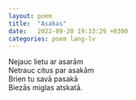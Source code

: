 ```yaml
---
layout: poem
title:  "Asakas"
date:   2022-09-20 19:33:29 +0300
categories: poem lang-lv
---
```


Nejauc lietu ar asarām \
Netrauc citus par asakām \
Brien tu savā pasakā \
Biezās miglas atskatā.
